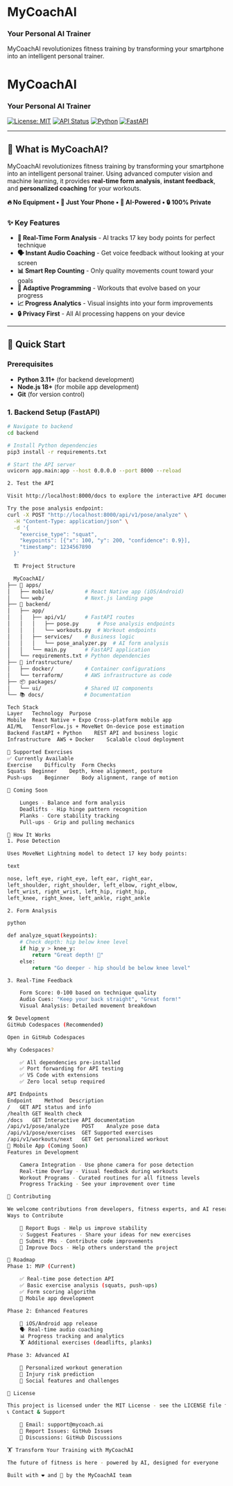 # MyCoachAI

### Your Personal AI Trainer

MyCoachAI revolutionizes fitness training by transforming your smartphone into an intelligent personal trainer.
# MyCoachAI

### Your Personal AI Trainer

[![License: MIT](https://img.shields.io/badge/License-MIT-red.svg)](LICENSE)
[![API Status](https://img.shields.io/badge/API-Running-green)](http://localhost:8000/docs)
[![Python](https://img.shields.io/badge/Python-3.12+-blue)](https://python.org)
[![FastAPI](https://img.shields.io/badge/FastAPI-0.110+-green)](https://fastapi.tiangolo.com/)

---

## 🎯 What is MyCoachAI?

MyCoachAI revolutionizes fitness training by transforming your smartphone into an intelligent personal trainer. Using advanced computer vision and machine learning, it provides **real-time form analysis**, **instant feedback**, and **personalized coaching** for your workouts.

**🔥 No Equipment • 📱 Just Your Phone • 🤖 AI-Powered • 🔒 100% Private**

### ✨ Key Features

- **🎯 Real-Time Form Analysis** - AI tracks 17 key body points for perfect technique
- **🗣️ Instant Audio Coaching** - Get voice feedback without looking at your screen  
- **📊 Smart Rep Counting** - Only quality movements count toward your goals
- **🧠 Adaptive Programming** - Workouts that evolve based on your progress
- **📈 Progress Analytics** - Visual insights into your form improvements
- **🔒 Privacy First** - All AI processing happens on your device

---

## 🚀 Quick Start

### Prerequisites
- **Python 3.11+** (for backend development)
- **Node.js 18+** (for mobile app development)
- **Git** (for version control)

### 1. Backend Setup (FastAPI)
```bash
# Navigate to backend
cd backend

# Install Python dependencies
pip3 install -r requirements.txt

# Start the API server
uvicorn app.main:app --host 0.0.0.0 --port 8000 --reload

2. Test the API

Visit http://localhost:8000/docs to explore the interactive API documentation.

Try the pose analysis endpoint:
curl -X POST "http://localhost:8000/api/v1/pose/analyze" \
  -H "Content-Type: application/json" \
  -d '{
    "exercise_type": "squat",
    "keypoints": [{"x": 100, "y": 200, "confidence": 0.9}],
    "timestamp": 1234567890
  }'

  🏗️ Project Structure

  MyCoachAI/
├── 📱 apps/
│   ├── mobile/          # React Native app (iOS/Android)
│   └── web/             # Next.js landing page
├── 🔧 backend/
│   ├── app/
│   │   ├── api/v1/      # FastAPI routes
│   │   │   ├── pose.py      # Pose analysis endpoints
│   │   │   └── workouts.py  # Workout endpoints
│   │   ├── services/    # Business logic
│   │   │   └── pose_analyzer.py  # AI form analysis
│   │   └── main.py      # FastAPI application
│   └── requirements.txt # Python dependencies
├── 🏢 infrastructure/
│   ├── docker/          # Container configurations
│   └── terraform/       # AWS infrastructure as code
├── 📦 packages/
│   └── ui/              # Shared UI components
└── 📚 docs/             # Documentation

Tech Stack
Layer	Technology	Purpose
Mobile	React Native + Expo	Cross-platform mobile app
AI/ML	TensorFlow.js + MoveNet	On-device pose estimation
Backend	FastAPI + Python	REST API and business logic
Infrastructure	AWS + Docker	Scalable cloud deployment

🎯 Supported Exercises
✅ Currently Available
Exercise	Difficulty	Form Checks
Squats	Beginner	Depth, knee alignment, posture
Push-ups	Beginner	Body alignment, range of motion

🔄 Coming Soon

    Lunges - Balance and form analysis
    Deadlifts - Hip hinge pattern recognition
    Planks - Core stability tracking
    Pull-ups - Grip and pulling mechanics

🔬 How It Works
1. Pose Detection

Uses MoveNet Lightning model to detect 17 key body points:

text

nose, left_eye, right_eye, left_ear, right_ear,
left_shoulder, right_shoulder, left_elbow, right_elbow,
left_wrist, right_wrist, left_hip, right_hip,
left_knee, right_knee, left_ankle, right_ankle

2. Form Analysis

python

def analyze_squat(keypoints):
    # Check depth: hip below knee level
    if hip_y > knee_y:
        return "Great depth! 💪"
    else:
        return "Go deeper - hip should be below knee level"

3. Real-Time Feedback

    Form Score: 0-100 based on technique quality
    Audio Cues: "Keep your back straight", "Great form!"
    Visual Analysis: Detailed movement breakdown

🛠️ Development
GitHub Codespaces (Recommended)

Open in GitHub Codespaces

Why Codespaces?

    ✅ All dependencies pre-installed
    ✅ Port forwarding for API testing
    ✅ VS Code with extensions
    ✅ Zero local setup required

API Endpoints
Endpoint	Method	Description
/	GET	API status and info
/health	GET	Health check
/docs	GET	Interactive API documentation
/api/v1/pose/analyze	POST	Analyze pose data
/api/v1/pose/exercises	GET	Supported exercises
/api/v1/workouts/next	GET	Get personalized workout
📱 Mobile App (Coming Soon)
Features in Development

    Camera Integration - Use phone camera for pose detection
    Real-time Overlay - Visual feedback during workouts
    Workout Programs - Curated routines for all fitness levels
    Progress Tracking - See your improvement over time

🤝 Contributing

We welcome contributions from developers, fitness experts, and AI researchers!
Ways to Contribute

    🐛 Report Bugs - Help us improve stability
    💡 Suggest Features - Share your ideas for new exercises
    🔧 Submit PRs - Contribute code improvements
    📝 Improve Docs - Help others understand the project

🚀 Roadmap
Phase 1: MVP (Current)

    ✅ Real-time pose detection API
    ✅ Basic exercise analysis (squats, push-ups)
    ✅ Form scoring algorithm
    🔄 Mobile app development

Phase 2: Enhanced Features

    📱 iOS/Android app release
    🗣️ Real-time audio coaching
    📊 Progress tracking and analytics
    🏋️ Additional exercises (deadlifts, planks)

Phase 3: Advanced AI

    🧠 Personalized workout generation
    🎯 Injury risk prediction
    👥 Social features and challenges

📄 License

This project is licensed under the MIT License - see the LICENSE file for details.
📞 Contact & Support

    📧 Email: support@mycoach.ai
    🐛 Report Issues: GitHub Issues
    💬 Discussions: GitHub Discussions

🏋️ Transform Your Training with MyCoachAI

The future of fitness is here - powered by AI, designed for everyone

Built with ❤️ and 🤖 by the MyCoachAI team
